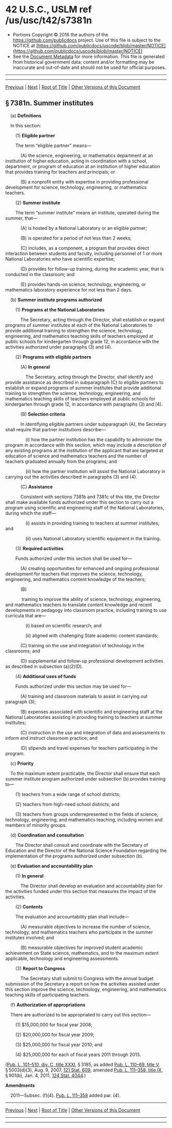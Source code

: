 ---
---

# 42 U.S.C., USLM ref /us/usc/t42/s7381n

* Portions Copyright © 2016 the authors of the https://github.com/publicdocs project.
  Use of this file is subject to the NOTICE at [https://github.com/publicdocs/uscode/blob/master/NOTICE](https://github.com/publicdocs/uscode/blob/master/NOTICE)
* See the [Document Metadata](././../../../../../../..//README.md) for more information.
  This file is generated from historical government data; content and/or formatting may be inaccurate and out-of-date and should not be used for official purposes.

----------
----------

[Previous](./../../../../../../..//us/usc/t42/ch84/schXIII/ptB/spt4/m__us_usc_t42_ch84_schXIII_ptB_spt4.md) | [Next](./../../../../../../..//us/usc/t42/ch84/schXIII/ptB/spt5/m__us_usc_t42_ch84_schXIII_ptB_spt5.md) | [Root of Title](./../../../../../../../) | [Other Versions of this Document](https://publicdocs.github.io/go/links?ns=uslm&ref=%2Fus%2Fusc%2Ft42%2Fs7381n)

## § 7381n. Summer institutes

    (a) __Definitions__ 

    In this section:

        (1) __Eligible partner__ 

        The term “eligible partner” means—

            (A) the science, engineering, or mathematics department at an institution of higher education, acting in coordination with a school, department, or program of education at an institution of higher education that provides training for teachers and principals; or

            (B) a nonprofit entity with expertise in providing professional development for science, technology, engineering, or mathematics teachers.

        (2) __Summer institute__ 

        The term “summer institute” means an institute, operated during the summer, that—

            (A) is hosted by a National Laboratory or an eligible partner;

            (B) is operated for a period of not less than 2 weeks;

            (C) includes, as a component, a program that provides direct interaction between students and faculty, including personnel of 1 or more National Laboratories who have scientific expertise;

            (D) provides for follow-up training, during the academic year, that is conducted in the classroom; and

            (E) provides hands-on science, technology, engineering, or mathematics laboratory experience for not less than 2 days.

    (b) __Summer institute programs authorized__ 

        (1) __Programs at the National Laboratories__ 

            The Secretary, acting through the Director, shall establish or expand programs of summer institutes at each of the National Laboratories to provide additional training to strengthen the science, technology, engineering, and mathematics teaching skills of teachers employed at public schools for kindergarten through grade 12, in accordance with the activities authorized under paragraphs (3) and (4).

        (2) __Programs with eligible partners__ 

            (A) __In general__ 

                The Secretary, acting through the Director, shall identify and provide assistance as described in subparagraph (C) to eligible partners to establish or expand programs of summer institutes that provide additional training to strengthen the science, technology, engineering, and mathematics teaching skills of teachers employed at public schools for kindergarten through grade 12, in accordance with paragraphs (3) and (4).

            (B) __Selection criteria__ 

            In identifying eligible partners under subparagraph (A), the Secretary shall require that partner institutions describe—

                (i) how the partner institution has the capability to administer the program in accordance with this section, which may include a description of any existing programs at the institution of the applicant that are targeted at education of science and mathematics teachers and the number of teachers graduated annually from the programs; and

                (ii) how the partner institution will assist the National Laboratory in carrying out the activities described in paragraphs (3) and (4).

            (C) __Assistance__ 

            Consistent with sections 7381b and 7381c of this title, the Director shall make available funds authorized under this section to carry out a program using scientific and engineering staff of the National Laboratories, during which the staff—

                (i) assists in providing training to teachers at summer institutes; and

                (ii) uses National Laboratory scientific equipment in the training.

        (3) __Required activities__ 

        Funds authorized under this section shall be used for—

            (A) creating opportunities for enhanced and ongoing professional development for teachers that improves the science, technology, engineering, and mathematics content knowledge of the teachers;

            (B)

             training to improve the ability of science, technology, engineering, and mathematics teachers to translate content knowledge and recent developments in pedagogy into classroom practice, including training to use curricula that are—

                (i) based on scientific research; and

                (ii) aligned with challenging State academic content standards;

            (C) training on the use and integration of technology in the classrooms; and

            (D) supplemental and follow-up professional development activities as described in subsection (a)(2)(D).

        (4) __Additional uses of funds__ 

        Funds authorized under this section may be used for—

            (A) training and classroom materials to assist in carrying out paragraph (3);

            (B) expenses associated with scientific and engineering staff at the National Laboratories assisting in providing training to teachers at summer institutes;

            (C) instruction in the use and integration of data and assessments to inform and instruct classroom practice; and

            (D) stipends and travel expenses for teachers participating in the program.

    (c) __Priority__ 

    To the maximum extent practicable, the Director shall ensure that each summer institute program authorized under subsection (b) provides training to—

        (1) teachers from a wide range of school districts;

        (2) teachers from high-need school districts; and

        (3) teachers from groups underrepresented in the fields of science, technology, engineering, and mathematics teaching, including women and members of minority groups.

    (d) __Coordination and consultation__ 

        The Director shall consult and coordinate with the Secretary of Education and the Director of the National Science Foundation regarding the implementation of the programs authorized under subsection (b).

    (e) __Evaluation and accountability plan__ 

        (1) __In general__ 

            The Director shall develop an evaluation and accountability plan for the activities funded under this section that measures the impact of the activities.

        (2) __Contents__ 

        The evaluation and accountability plan shall include—

            (A) measurable objectives to increase the number of science, technology, and mathematics teachers who participate in the summer institutes involved; and

            (B) measurable objectives for improved student academic achievement on State science, mathematics, and to the maximum extent applicable, technology and engineering assessments.

        (3) __Report to Congress__ 

            The Secretary shall submit to Congress with the annual budget submission of the Secretary a report on how the activities assisted under this section improve the science, technology, engineering, and mathematics teaching skills of participating teachers.

    (f) __Authorization of appropriations__ 

    There are authorized to be appropriated to carry out this section—

        (1) $15,000,000 for fiscal year 2008;

        (2) $20,000,000 for fiscal year 2009;

        (3) $25,000,000 for fiscal year 2010; and

        (4) $25,000,000 for each of fiscal years 2011 through 2013.

([Pub. L. 101–510, div. C, title XXXI][/us/pl/101/510/dC/tXXXI], § 3185, as added [Pub. L. 110–69, title V][/us/pl/110/69/tV], § 5003(d)(3), Aug. 9, 2007, [121 Stat. 609][/us/stat/121/609]; amended [Pub. L. 111–358, title IX][/us/pl/111/358/tIX], § 901(b), Jan. 4, 2011, [124 Stat. 4044][/us/stat/124/4044].)

 __Amendments__ 

    2011—Subsec. (f)(4). [Pub. L. 111–358][/us/pl/111/358] added par. (4).

----------

[Previous](./../../../../../../..//us/usc/t42/ch84/schXIII/ptB/spt4/m__us_usc_t42_ch84_schXIII_ptB_spt4.md) | [Next](./../../../../../../..//us/usc/t42/ch84/schXIII/ptB/spt5/m__us_usc_t42_ch84_schXIII_ptB_spt5.md) | [Root of Title](./../../../../../../../) | [Other Versions of this Document](https://publicdocs.github.io/go/links?ns=uslm&ref=%2Fus%2Fusc%2Ft42%2Fs7381n)

----------
----------

[/us/pl/101/510/dC/tXXXI]: https://publicdocs.github.io/go/links?ns=uslm&ref=%2Fus%2Fpl%2F101%2F510%2FdC%2FtXXXI
[/us/pl/110/69/tV]: https://publicdocs.github.io/go/links?ns=uslm&ref=%2Fus%2Fpl%2F110%2F69%2FtV
[/us/stat/121/609]: https://publicdocs.github.io/go/links?ns=uslm&ref=%2Fus%2Fstat%2F121%2F609
[/us/pl/111/358/tIX]: https://publicdocs.github.io/go/links?ns=uslm&ref=%2Fus%2Fpl%2F111%2F358%2FtIX
[/us/stat/124/4044]: https://publicdocs.github.io/go/links?ns=uslm&ref=%2Fus%2Fstat%2F124%2F4044
[/us/pl/111/358]: https://publicdocs.github.io/go/links?ns=uslm&ref=%2Fus%2Fpl%2F111%2F358


